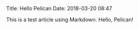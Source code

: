 Title: Hello Pelican
Date: 2018-03-20 08:47

This is a test article using Markdown. Hello, Pelican!
